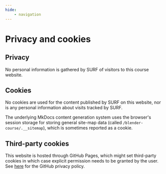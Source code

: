 ```yaml
---
hide:
    - navigation
---
```


# Privacy and cookies

## Privacy

No personal information is gathered by SURF of visitors to this course website.

## Cookies

No cookies are used for the content published by SURF on this website, nor is any personal information about visits tracked by SURF. 

The underlying MkDocs content generation system uses the browser's session storage for storing general site-map data (called `/blender-course/.__sitemap`), which is sometimes reported as a cookie.

## Third-party cookies

This website is hosted through GitHub Pages, which might set third-party cookies in which case explicit permission needs to be granted by the user. See [here](https://docs.github.com/en/site-policy/privacy-policies/github-cookies) for the GitHub privacy policy.